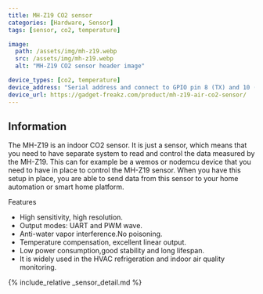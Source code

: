 ```yaml
---
title: MH-Z19 CO2 sensor
categories: [Hardware, Sensor]
tags: [sensor, co2, temperature]

image:
  path: /assets/img/mh-z19.webp
  src: /assets/img/mh-z19.webp
  alt: "MH-Z19 CO2 sensor header image"

device_types: [co2, temperature]
device_address: "Serial address and connect to GPIO pin 8 (TX) and 10 (RX). Ex: `/dev/ttyS0`"
device_url: https://gadget-freakz.com/product/mh-z19-air-co2-sensor/
---
```


## Information
The MH-Z19 is an indoor CO2 sensor. It is just a sensor, which means that you need to have separate system to read and control the data measured by the MH-Z19. This can for example be a wemos or nodemcu device that you need to have in place to control the MH-Z19 sensor. When you have this setup in place, you are able to send data from this sensor to your home automation or smart home platform.

Features
- High sensitivity, high resolution.
- Output modes: UART and PWM wave.
- Anti-water vapor interference.No poisoning.
- Temperature compensation, excellent linear output.
- Low power consumption,good stability and long lifespan.
- It is widely used in the HVAC refrigeration and indoor air quality monitoring.


{% include_relative _sensor_detail.md %}